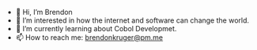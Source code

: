 - 👋 Hi, I’m Brendon
- 👀 I’m interested in how the internet and software can change the world.
- 🌱 I’m currently learning about Cobol Developmet. 
- 📫 How to reach me: brendonkruger@pm.me

<!---
brendonmustdie/brendonmustdie is a ✨ special ✨ repository because its `README.md` (this file) appears on your GitHub profile.
You can click the Preview link to take a look at your changes.
--->
